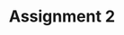 ---
title: Assignment 2
topic: Linked List, Queue, Stack, Tree
pdf: ../assets/assignments/E2.pdf
---